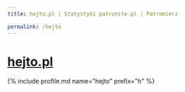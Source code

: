 ```yaml
---
title: hejto.pl | Statystyki patronite.pl | Patromierz

permalink: /hejto
---
```


# [hejto.pl](https://patronite.pl/hejto)

{% include profile.md name="hejto" prefix="h" %}
